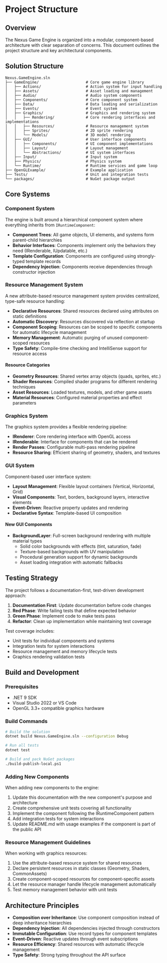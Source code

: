 # Project Structure

## Overview

The Nexus Game Engine is organized into a modular, component-based architecture with clear separation of concerns. This document outlines the project structure and key architectural components.

## Solution Structure

```
Nexus.GameEngine.sln
├── GameEngine/                     # Core game engine library
│   ├── Actions/                    # Action system for input handling
│   ├── Assets/                     # Asset loading and management
│   ├── Audio/                      # Audio system components
│   ├── Components/                 # Core component system
│   ├── Data/                       # Data loading and serialization
│   ├── Events/                     # Event system
│   ├── Graphics/                   # Graphics and rendering system
│   │   ├── Rendering/              # Core rendering interfaces and implementations
│   │   ├── Resources/              # Resource management system
│   │   ├── Sprites/                # 2D sprite rendering
│   │   └── Models/                 # 3D model rendering
│   ├── GUI/                        # User interface components
│   │   ├── Components/             # UI component implementations
│   │   ├── Layout/                 # Layout management
│   │   └── Abstractions/           # UI system interfaces
│   ├── Input/                      # Input system
│   ├── Physics/                    # Physics system
│   └── Runtime/                    # Runtime services and game loop
├── OpenGLExample/                  # Example application
├── Tests/                          # Unit and integration tests
└── packages/                       # NuGet package output
```

## Core Systems

### Component System

The engine is built around a hierarchical component system where everything inherits from `IRuntimeComponent`:

- **Component Trees**: All game objects, UI elements, and systems form parent-child hierarchies
- **Behavior Interfaces**: Components implement only the behaviors they need (IRenderable, IUpdatable, etc.)
- **Template Configuration**: Components are configured using strongly-typed template records
- **Dependency Injection**: Components receive dependencies through constructor injection

### Resource Management System

A new attribute-based resource management system provides centralized, type-safe resource handling:

- **Declarative Resources**: Shared resources declared using attributes on static definitions
- **Automatic Discovery**: Resources discovered via reflection at startup
- **Component Scoping**: Resources can be scoped to specific components for automatic lifecycle management
- **Memory Management**: Automatic purging of unused component-scoped resources
- **Type Safety**: Compile-time checking and IntelliSense support for resource access

#### Resource Categories

- **Geometry Resources**: Shared vertex array objects (quads, sprites, etc.)
- **Shader Resources**: Compiled shader programs for different rendering techniques
- **Asset Resources**: Loaded textures, models, and other game assets
- **Material Resources**: Configured material properties and effect parameters

### Graphics System

The graphics system provides a flexible rendering pipeline:

- **IRenderer**: Core rendering interface with OpenGL access
- **IRenderable**: Interface for components that can be rendered
- **Render Passes**: Configurable multi-pass rendering pipeline
- **Resource Sharing**: Efficient sharing of geometry, shaders, and textures

### GUI System

Component-based user interface system:

- **Layout Management**: Flexible layout containers (Vertical, Horizontal, Grid)
- **Visual Components**: Text, borders, background layers, interactive elements
- **Event-Driven**: Reactive property updates and rendering
- **Declarative Syntax**: Template-based UI composition

#### New GUI Components

- **BackgroundLayer**: Full-screen background rendering with multiple material types
  - Solid color backgrounds with effects (tint, saturation, fade)
  - Texture-based backgrounds with UV manipulation
  - Procedural generation support for dynamic backgrounds
  - Asset loading integration with automatic fallbacks

## Testing Strategy

The project follows a documentation-first, test-driven development approach:

1. **Documentation First**: Update documentation before code changes
2. **Red Phase**: Write failing tests that define expected behavior
3. **Green Phase**: Implement code to make tests pass
4. **Refactor**: Clean up implementation while maintaining test coverage

Test coverage includes:

- Unit tests for individual components and systems
- Integration tests for system interactions
- Resource management and memory lifecycle tests
- Graphics rendering validation tests

## Build and Development

### Prerequisites

- .NET 9 SDK
- Visual Studio 2022 or VS Code
- OpenGL 3.3+ compatible graphics hardware

### Build Commands

```bash
# Build the solution
dotnet build Nexus.GameEngine.sln --configuration Debug

# Run all tests
dotnet test

# Build and pack NuGet packages
./build-publish-local.ps1
```

### Adding New Components

When adding new components to the engine:

1. Update this documentation with the new component's purpose and architecture
2. Create comprehensive unit tests covering all functionality
3. Implement the component following the IRuntimeComponent pattern
4. Add integration tests for system interactions
5. Update README.md with usage examples if the component is part of the public API

### Resource Management Guidelines

When working with graphics resources:

1. Use the attribute-based resource system for shared resources
2. Declare persistent resources in static classes (Geometry, Shaders, CommonAssets)
3. Create component-scoped resources for component-specific assets
4. Let the resource manager handle lifecycle management automatically
5. Test memory management behavior with unit tests

## Architecture Principles

- **Composition over Inheritance**: Use component composition instead of deep inheritance hierarchies
- **Dependency Injection**: All dependencies injected through constructors
- **Immutable Configuration**: Use record types for component templates
- **Event-Driven**: Reactive updates through event subscriptions
- **Resource Efficiency**: Shared resources with automatic lifecycle management
- **Type Safety**: Strong typing throughout the API surface
